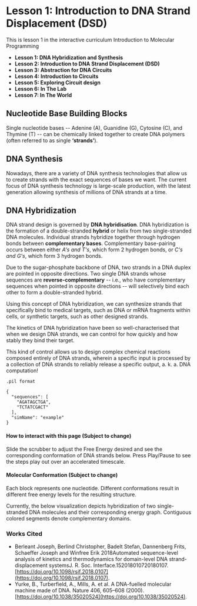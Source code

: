 # Lesson 1: Introduction to DNA Strand Displacement (DSD)

This is lesson 1
in the interactive curriculum
Introduction to Molecular Programming

- **Lesson 1: DNA Hybridization and Synthesis**
- **Lesson 2: Introduction to DNA Strand Displacement (DSD)**
- **Lesson 3: Abstraction for DNA Circuits**
- **Lesson 4: Introduction to Circuits**
- **Lesson 5: Exploring Circuit design**
- **Lesson 6: In The Lab**
- **Lesson 7: In The World**

## Nucleotide Base Building Blocks

Single nucleotide bases
-- Adenine (A), Guanidine (G), Cytosine (C), and Thymine (T) --
can be chemically linked together to create DNA polymers
(often referred to as single **‘strands’**).

## DNA Synthesis

Nowadays,
there are a variety of DNA synthesis technologies
that allow us to create strands
with the exact sequences of bases we want.
The current focus of DNA synthesis technology is
large-scale production,
with the latest generation
allowing synthesis of millions of DNA strands at a time.

## DNA Hybridization

DNA strand design
is governed by **DNA hybridisation**.
DNA hybridization is the formation of
a double-stranded **hybrid**
or helix from two single-stranded DNA molecules.
Individual strands hybridize together
through hydrogen bonds between **complementary bases**.
Complementary base-pairing occurs
between either *A's and T's*,
which form 2 hydrogen bonds,
or *C's and G's*,
which form 3 hydrogen bonds.

Due to the sugar-phosphate backbone of DNA,
two strands in a DNA duplex
are pointed in opposite directions.
Two single DNA strands
whose sequences are **reverse-complementary**
-- i.e., who have complementary sequences
when pointed in opposite directions --
will selectively bind each other
to form a double-stranded hybrid.

Using this concept of DNA hybridization,
we can synthesize strands
that specifically bind to medical targets,
such as DNA or mRNA fragments
within cells,
or synthetic targets,
such as other designed strands.

The kinetics of DNA hybridization
have been so well-characterised
that when we design DNA strands,
we can control for
how quickly and how stably
they bind their target.

This kind of control allows us to
design complex chemical reactions
composed entirely of DNA strands,
wherein a specific input is processed
by a collection of DNA strands
to reliably release a specific output,
a. k. a. DNA computation!

`.pil format`
```SDSimulation
{
  "sequences": [
    "AGATAGCTGA",
    "TCTATCGACT"
  ],
  "simName": "example"
}
```

#### How to interact with this page (Subject to change)

Slide the scrubber
to adjust the Free Energy desired
and see the corresponding conformation
of DNA strands below.
Press Play/Pause
to see the steps play out
over an accelerated timescale.

#### Molecular Conformation (Subject to change)

Each block represents one nucleotide.
Different conformations result
in different free energy levels
for the resulting structure.

Currently,
the below visualization depicts hybridization
of two single-stranded DNA molecules
and their corresponding energy graph.
Contiguous colored segments
denote complementary domains.

### Works Cited

- Berleant Joseph,
  Berlind Christopher,
  Badelt Stefan,
  Dannenberg Frits,
  Schaeffer Joseph
  and Winfree Erik
  2018Automated sequence-level analysis of kinetics and thermodynamics for domain-level DNA strand-displacement systemsJ.
  R. Soc. Interface.152018010720180107.
  [https://doi.org/10.1098/rsif.2018.0107](https://doi.org/10.1098/rsif.2018.0107).
- Yurke, B.,
  Turberfield, A.,
  Mills, A. et al.
  A DNA-fuelled molecular machine made of DNA.
  Nature 406, 605–608 (2000).
  [https://doi.org/10.1038/35020524](https://doi.org/10.1038/35020524).
